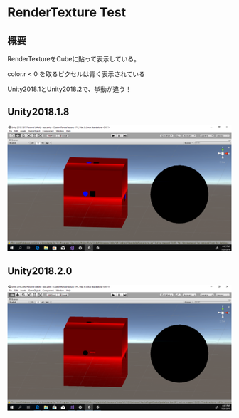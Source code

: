 # RenderTexture Test

## 概要

RenderTextureをCubeに貼って表示している。

color.r < 0 を取るピクセルは青く表示されている

Unity2018.1とUnity2018.2で、挙動が違う！

## Unity2018.1.8

![](img/unity2018.1.8.png)

## Unity2018.2.0

![](img/unity2018.2.0.png)
